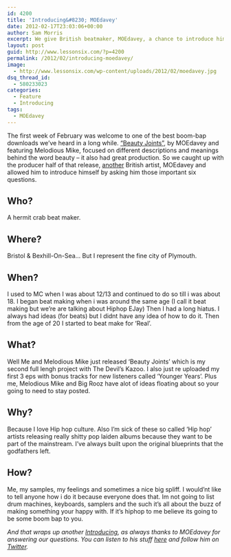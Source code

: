 ```yaml
---
id: 4200
title: 'Introducing&#8230; MOEdavey'
date: 2012-02-17T23:03:06+00:00
author: Sam Morris
excerpt: We give British beatmaker, MOEdavey, a chance to introduce himself after the excellent "Beauty Joints" dropped last week
layout: post
guid: http://www.lessonsix.com/?p=4200
permalink: /2012/02/introducing-moedavey/
image:
  - http://www.lessonsix.com/wp-content/uploads/2012/02/moedavey.jpg
dsq_thread_id:
  - 580233023
categories:
  - Feature
  - Introducing
tags:
  - MOEdavey
---
```

The first week of February was welcome to one of the best boom-bap downloads we&#8217;ve heard in a long while. [&#8220;Beauty Joints&#8221;](http://www.lessonsix.com/2012/02/download-moedavey-melodious-mikes-beauty-joints/), by MOEdavey and featuring Melodious Mike, focused on different descriptions and meanings behind the word beauty &#8211; it also had great production. So we caught up with the producer half of that release, [another](http://www.lessonsix.com/2012/02/introducing-jae-fresh/) British artist, MOEdavey and allowed him to introduce himself by asking him those important six questions.

<!--more-->

## Who?

A hermit crab beat maker.

## Where?

Bristol & Bexhill-On-Sea&#8230; But I represent the fine city of Plymouth.

## When?

I used to MC when I was about 12/13 and continued to do so till i was about 18. I began beat making when i was around the same age (I call it beat making but we&#8217;re are talking about Hiphop EJay) Then I had a long hiatus. I always had ideas (for beats) but I didnt have any idea of how to do it. Then from the age of 20 I started to beat make for &#8216;Real&#8217;.

## What?

Well Me and Melodious Mike just released &#8216;Beauty Joints&#8217; which is my second full lengh project with The Devil&#8217;s Kazoo. I also just re uploaded my first 3 eps with bonus tracks for new listeners called &#8216;Younger Years&#8217;. Plus me, Melodious Mike and Big Rooz have alot of ideas floating about so your going to need to stay posted.

## Why?

Because I love Hip hop culture. Also I&#8217;m sick of these so called &#8216;Hip hop&#8217; artists releasing really shitty pop laiden albums because they want to be part of the mainstream. I&#8217;ve always built upon the original blueprints that the godfathers left.

## How?

Me, my samples, my feelings and sometimes a nice big spliff. I would&#8217;nt like to tell anyone how i do it because everyone does that. Im not going to list drum machines, keyboards, samplers and the such it&#8217;s all about the buzz of making something your happy with. If it&#8217;s hiphop to me believe its going to be some boom bap to you.

_And that wraps up another [Introducing](http://www.lessonsix.com/category/feature/introducing/), as always thanks to MOEdavey for answering our questions. You can listen to his stuff [here](http://devilskazoo.bandcamp.com/album/beauty-joints) and follow him on [Twitter](http://www.google.co.uk/url?sa=t&rct=j&q=moedavey&source=web&cd=1&ved=0CCwQFjAA&url=http%3A%2F%2Ftwitter.com%2FMOEdavey&ei=ON83T8GXCtLb8QPy-qzaAg&usg=AFQjCNGlg3nKbi7aDJOpUDYmfDnj4_0_-Q&sig2=AhVNX6CJwO8o6DgaI1_36w)._